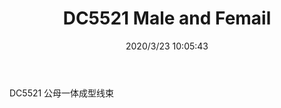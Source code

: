 ﻿---
layout: post 
title: DC5521 Male and Femail
tags: ADO
categories: wire-harness
overview: 
series: 
part_number: KR22
thumb_img: static/202003/287-thumb-20200323180624.jpg
small_img: static/202003/287-20200323180624.jpg
date: 2020/3/23 10:05:43
---


DC5521 公母一体成型线束
